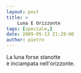 ```yaml
---
layout: post
title: >
    Luna E Orizzonte
tags: [speciale,]
date: 2009-05-13 21:29:00
author: pietro
---
```

La luna forse stanotte<br/>è inciampata nell'orizzonte.
